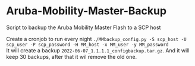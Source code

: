 # Aruba-Mobility-Master-Backup
Script to backup the Aruba Mobility Master Flash to a SCP host


Create a cronjob to run every night `./MMbackup_config.py -S scp_host -U scp_user -P scp_password -H MM_host -x MM_user -y MM_password`  
It will create a backup `2022-06-07_1.1.1.1_configbackup.tar.gz`. And it will keep 30 backups, after that it wil remove the old one.
